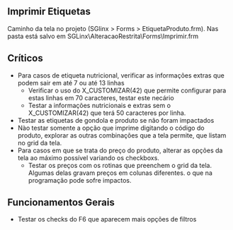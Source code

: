 ## Imprimir Etiquetas

Caminho da tela no projeto (SGlinx > Forms > EtiquetaProduto.frm). Nas pasta está salvo em SGLinx\AlteracaoRestrita\Forms\Imprimir.frm
 ## Críticos
   - Para casos de etiqueta nutricional, verificar as informações extras que podem sair em até 7 ou até 13 linhas
     - Verificar o uso do X_CUSTOMIZAR(42) que permite configurar para estas linhas em 70 caracteres, testar este necário
     - Testar a informações nutricionais e extras sem o X_CUSTOMIZAR(42) que terá 50 caracteres por linha.
   - Testar as etiquetas de gondola e produto se não foram impactados
   - Nào testar somente a opção que imprime digitando o código do produto, explorar as outras combinações que a tela permite, que listam no grid da tela.
   - Para casos em que se trata do preço do produto, alterar as opções da tela ao máximo possível variando os checkboxs.
     - Testar os preços com os rotinas que preenchem o grid da tela. Algumas delas gravam preços em colunas diferentes. o que na programação pode sofre impactos.
 ## Funcionamentos Gerais
   - Testar os checks do F6 que aparecem mais opções de filtros
